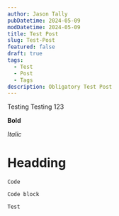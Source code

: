 ```yaml
---
author: Jason Tally
pubDatetime: 2024-05-09
modDatetime: 2024-05-09
title: Test Post
slug: Test-Post
featured: false
draft: true
tags:
  - Test
  - Post
  - Tags
description: Obligatory Test Post
---
```

Testing Testing 123

**Bold**

_Italic_

# Headding

`Code`

```
Code block
```

```
Test
```